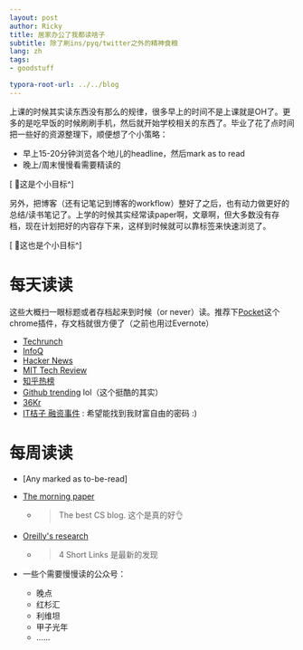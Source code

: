 ```yaml
---
layout: post
author: Ricky
title: 居家办公了我都读啥子
subtitle: 除了刷ins/pyq/twitter之外的精神食粮
lang: zh
tags: 
- goodstuff

typora-root-url: ../../blog
---
```




上课的时候其实读东西没有那么的规律，很多早上的时间不是上课就是OH了。更多的是吃早饭的时候刷刷手机，然后就开始学校相关的东西了。毕业了花了点时间把一些好的资源整理下，顺便想了个小策略：

- 早上15-20分钟浏览各个地儿的headline，然后mark as to read
- 晚上/周末慢慢看需要精读的

[​​ 🚀这是个小目标^]



另外，把博客（还有记笔记到博客的workflow）整好了之后，也有动力做更好的总结/读书笔记了。上学的时候其实经常读paper啊，文章啊，但大多数没有存档，现在计划把好的内容存下来，这样到时候就可以靠标签来快速浏览了。

[ 🚀这也是个小目标^]



# 每天读读

这些大概扫一眼标题或者存档起来到时候（or never）读。推荐下[Pocket](https://chrome.google.com/webstore/detail/save-to-pocket/niloccemoadcdkdjlinkgdfekeahmflj)这个chrome插件，存文档就很方便了（之前也用过Evernote）

- [Techrunch](https://techcrunch.com/)
- [InfoQ](https://www.infoq.com/)
- [Hacker News]( https://news.ycombinator.com/)
- [MIT Tech Review](  https://www.technologyreview.com/)
- [知乎热榜]( https://www.zhihu.com/hot)
- [Github trending](https://github.com/trending?since=daily) lol（这个挺酷的其实）
- [36Kr](https://36kr.com/) 
- [IT桔子 融资事件](https://www.itjuzi.com/bulletin) : 希望能找到我财富自由的密码 :) 





# 每周读读

- [Any marked as to-be-read]

- [The morning paper](https://blog.acolyer.org/) 

  - >  The best CS blog. 这个是真的好👌

- [Oreilly's research]( https://www.oreilly.com/radar/)

  - >  4 Short Links 是最新的发现

- 一些个需要慢慢读的公众号：

  - 晚点
  - 红杉汇
  - 利维坦
  - 甲子光年
  - ……






